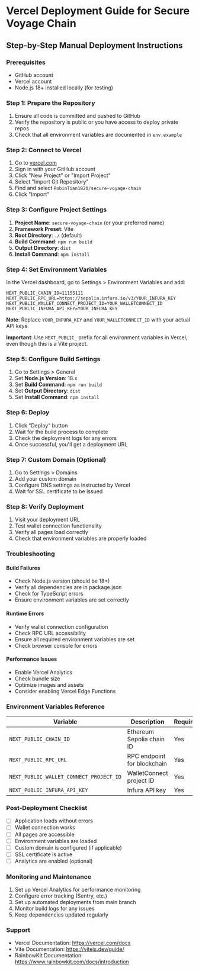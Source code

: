 # Vercel Deployment Guide for Secure Voyage Chain

## Step-by-Step Manual Deployment Instructions

### Prerequisites
- GitHub account
- Vercel account
- Node.js 18+ installed locally (for testing)

### Step 1: Prepare the Repository
1. Ensure all code is committed and pushed to GitHub
2. Verify the repository is public or you have access to deploy private repos
3. Check that all environment variables are documented in `env.example`

### Step 2: Connect to Vercel
1. Go to [vercel.com](https://vercel.com)
2. Sign in with your GitHub account
3. Click "New Project" or "Import Project"
4. Select "Import Git Repository"
5. Find and select `RobinTian1820/secure-voyage-chain`
6. Click "Import"

### Step 3: Configure Project Settings
1. **Project Name**: `secure-voyage-chain` (or your preferred name)
2. **Framework Preset**: Vite
3. **Root Directory**: `./` (default)
4. **Build Command**: `npm run build`
5. **Output Directory**: `dist`
6. **Install Command**: `npm install`

### Step 4: Set Environment Variables
In the Vercel dashboard, go to Settings > Environment Variables and add:

```
NEXT_PUBLIC_CHAIN_ID=11155111
NEXT_PUBLIC_RPC_URL=https://sepolia.infura.io/v3/YOUR_INFURA_KEY
NEXT_PUBLIC_WALLET_CONNECT_PROJECT_ID=YOUR_WALLETCONNECT_ID
NEXT_PUBLIC_INFURA_API_KEY=YOUR_INFURA_KEY
```

**Note**: Replace `YOUR_INFURA_KEY` and `YOUR_WALLETCONNECT_ID` with your actual API keys.

**Important**: Use `NEXT_PUBLIC_` prefix for all environment variables in Vercel, even though this is a Vite project.

### Step 5: Configure Build Settings
1. Go to Settings > General
2. Set **Node.js Version**: 18.x
3. Set **Build Command**: `npm run build`
4. Set **Output Directory**: `dist`
5. Set **Install Command**: `npm install`

### Step 6: Deploy
1. Click "Deploy" button
2. Wait for the build process to complete
3. Check the deployment logs for any errors
4. Once successful, you'll get a deployment URL

### Step 7: Custom Domain (Optional)
1. Go to Settings > Domains
2. Add your custom domain
3. Configure DNS settings as instructed by Vercel
4. Wait for SSL certificate to be issued

### Step 8: Verify Deployment
1. Visit your deployment URL
2. Test wallet connection functionality
3. Verify all pages load correctly
4. Check that environment variables are properly loaded

### Troubleshooting

#### Build Failures
- Check Node.js version (should be 18+)
- Verify all dependencies are in package.json
- Check for TypeScript errors
- Ensure environment variables are set correctly

#### Runtime Errors
- Verify wallet connection configuration
- Check RPC URL accessibility
- Ensure all required environment variables are set
- Check browser console for errors

#### Performance Issues
- Enable Vercel Analytics
- Check bundle size
- Optimize images and assets
- Consider enabling Vercel Edge Functions

### Environment Variables Reference

| Variable | Description | Required |
|----------|-------------|----------|
| `NEXT_PUBLIC_CHAIN_ID` | Ethereum Sepolia chain ID | Yes |
| `NEXT_PUBLIC_RPC_URL` | RPC endpoint for blockchain | Yes |
| `NEXT_PUBLIC_WALLET_CONNECT_PROJECT_ID` | WalletConnect project ID | Yes |
| `NEXT_PUBLIC_INFURA_API_KEY` | Infura API key | Yes |

### Post-Deployment Checklist
- [ ] Application loads without errors
- [ ] Wallet connection works
- [ ] All pages are accessible
- [ ] Environment variables are loaded
- [ ] Custom domain is configured (if applicable)
- [ ] SSL certificate is active
- [ ] Analytics are enabled (optional)

### Monitoring and Maintenance
1. Set up Vercel Analytics for performance monitoring
2. Configure error tracking (Sentry, etc.)
3. Set up automated deployments from main branch
4. Monitor build logs for any issues
5. Keep dependencies updated regularly

### Support
- Vercel Documentation: https://vercel.com/docs
- Vite Documentation: https://vitejs.dev/guide/
- RainbowKit Documentation: https://www.rainbowkit.com/docs/introduction
